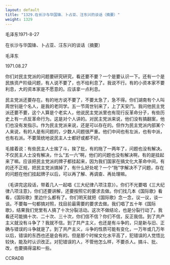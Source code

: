 ```yaml
---
layout: default
title: "1329.在长沙与华国锋、卜占亚、汪东兴的谈话（摘要）"
weight: 1329
---
```


毛泽东1971-8-27

在长沙与华国锋、卜占亚、汪东兴的谈话（摘要）

毛泽东

1971.08.27

你们对民主党派的问题要研究研究，看还要不要？一个是要认识一下。还有一个是民族资产阶级问题，有人说不要了，也不给利息了。我说不行。有的小资本家不要利息，大的资本家是不愿意的。应该拿一点利息。

民主党派还要存在。有的地方说不要了，不要太急了，急不得。你们湖南有个人叫周世钊是个名人，是我的老同学。五一节周世钊来了，上了天安门。我问他民主党派还要不要，这个人算是个老实人，他说民主党派里也有现行反革命分子，有些历史上有一点反革命行为。这是对个人讲的。对民主党派来说，他们没有搞翻案，他们也没有发指示。作为民主党派来说，还是可以存在的。但作为民主党派内部某个人来说，有的人是有问题的，少数人问题很严重。他们中间也有左派，也有中派，也有右派。不要笼统地说民主人士都好或都不好。

毛接着说：有些民主人士挨了斗，挨了批，有的拖了一两年了，问题也没有解决。不仅民主人士没有解决，什么“五一六”啊，他们的问题也没有解决啊，有的是挂起来了嘛。应该把民主党派的牌子都挂起来，因为我们国家在搞文化大革命中间，有的还不正规，把民主党派搞掉了，有什么好处呢？一个“拖”字解决不了问题，存在的问题在他们挂起牌子以后，可以再了解、再调查、再处理嘛。

（毛讲完这段话，带着几人一起唱《三大纪律八项注意》）。你们不光要唱《三大纪律八项注意》，你们还要讲解，还要按照它的要求去做。你们找几本《国际歌》看看，《国际歌》里边什么都有了。你们明天就把《国际歌》念一念，议一议，谈一谈。不要每一句都搞对照，找目前最需要的要求去做。我们唱了五十年《国际歌》，结果我们党里有人搞了十次分裂活动。这次不做结论，也是分裂行动了。我看还可能搞十次、二十次、三十次，你们信不信？你们不信，反正我信。到了共产主义就没有斗争了？我就不信。到了共产主义，也还是有斗争的，只是新与旧、正确与错误的斗争就是了。到了共产主义，斗争的性质可能有变化，一万年或几万年以后，错误的东西也还是会有的。但是那个时候文化水平高了，犯错误的人觉悟比较快，能及时认识改正。对犯错误的人，不管他怎么样，不要杀人。搞斗、批、改，也要搞得温和一些。

CCRADB


